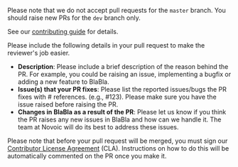 Please note that we do not accept pull requests for the `master` branch. You should raise new PRs for the `dev` branch only.

See our [contributing guide](https://github.com/novoic/blabla/blob/master/CONTRIBUTING.md) for details.

Please include the following details in your pull request to make the reviewer's job easier.

- **Description**: Please include a brief description of the reason behind the PR. For example, you could be raising an issue, implementing a bugfix or adding a new feature to BlaBla.
- **Issue(s) that your PR fixes**: Please list the reported issues/bugs the PR fixes with # references. (e.g., #123). Please make sure you have the issue raised before raising the PR.
- **Changes in BlaBla as a result of the PR**: Please let us know if you think the PR raises any new issues in BlaBla and how can we handle it. The team at Novoic will do its best to address these issues.

Please note that before your pull request will be merged, you must sign our [Contributor License Agreement](https://gist.github.com/jackanth/e707f8c0dbe7f1768b4e8c6d28d04170) (CLA). Instructions on how to do this will be automatically commented on the PR once you make it.
